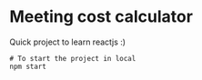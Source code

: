 # Meeting cost calculator

Quick project to learn reactjs :)

```shell
# To start the project in local
npm start
```
